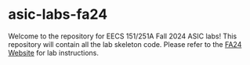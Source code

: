 # asic-labs-fa24
Welcome to the repository for EECS 151/251A Fall 2024 ASIC labs! This repository will contain all the lab skeleton code. Please refer to the [FA24 Website](https://inst.eecs.berkeley.edu/~eecs151/fa24/) for lab instructions.